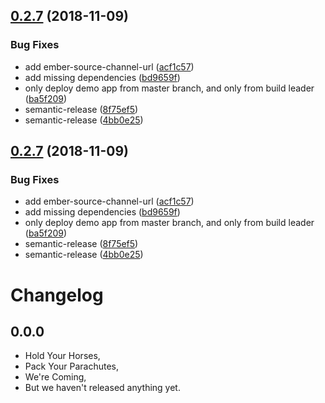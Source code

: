 ## [0.2.7](https://github.com/mike-north/ember-material-lite/compare/v0.2.6...v0.2.7) (2018-11-09)


### Bug Fixes

* add ember-source-channel-url ([acf1c57](https://github.com/mike-north/ember-material-lite/commit/acf1c57))
* add missing dependencies ([bd9659f](https://github.com/mike-north/ember-material-lite/commit/bd9659f))
* only deploy demo app from master branch, and only from build leader ([ba5f209](https://github.com/mike-north/ember-material-lite/commit/ba5f209))
* semantic-release ([8f75ef5](https://github.com/mike-north/ember-material-lite/commit/8f75ef5))
* semantic-release ([4bb0e25](https://github.com/mike-north/ember-material-lite/commit/4bb0e25))

## [0.2.7](https://github.com/mike-north/ember-material-lite/compare/v0.2.6...v0.2.7) (2018-11-09)


### Bug Fixes

* add ember-source-channel-url ([acf1c57](https://github.com/mike-north/ember-material-lite/commit/acf1c57))
* add missing dependencies ([bd9659f](https://github.com/mike-north/ember-material-lite/commit/bd9659f))
* only deploy demo app from master branch, and only from build leader ([ba5f209](https://github.com/mike-north/ember-material-lite/commit/ba5f209))
* semantic-release ([8f75ef5](https://github.com/mike-north/ember-material-lite/commit/8f75ef5))
* semantic-release ([4bb0e25](https://github.com/mike-north/ember-material-lite/commit/4bb0e25))

Changelog
=========

## 0.0.0

- Hold Your Horses,
- Pack Your Parachutes,
- We're Coming,
- But we haven't released anything yet.
